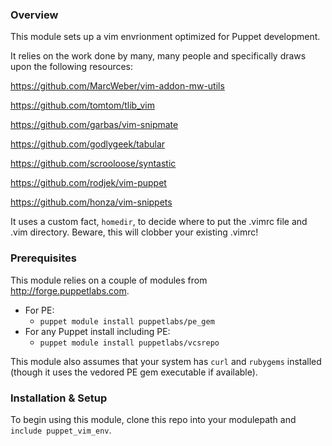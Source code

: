 ### Overview

This module sets up a vim envrionment optimized for Puppet development.

It relies on the work done by many, many people and specifically draws upon the following resources:

https://github.com/MarcWeber/vim-addon-mw-utils

https://github.com/tomtom/tlib_vim

https://github.com/garbas/vim-snipmate

https://github.com/godlygeek/tabular

https://github.com/scrooloose/syntastic

https://github.com/rodjek/vim-puppet

https://github.com/honza/vim-snippets

It uses a custom fact, `homedir`, to decide where to put the .vimrc file and .vim directory. Beware, this will clobber your existing .vimrc!

### Prerequisites

This module relies on a couple of modules from http://forge.puppetlabs.com.

* For PE:
  - `puppet module install puppetlabs/pe_gem`
* For any Puppet install including PE:
  - `puppet module install puppetlabs/vcsrepo`

This module also assumes that your system has `curl` and `rubygems` installed (though it uses the vedored PE gem executable if available).

### Installation & Setup

To begin using this module, clone this repo into your modulepath and `include puppet_vim_env`.


